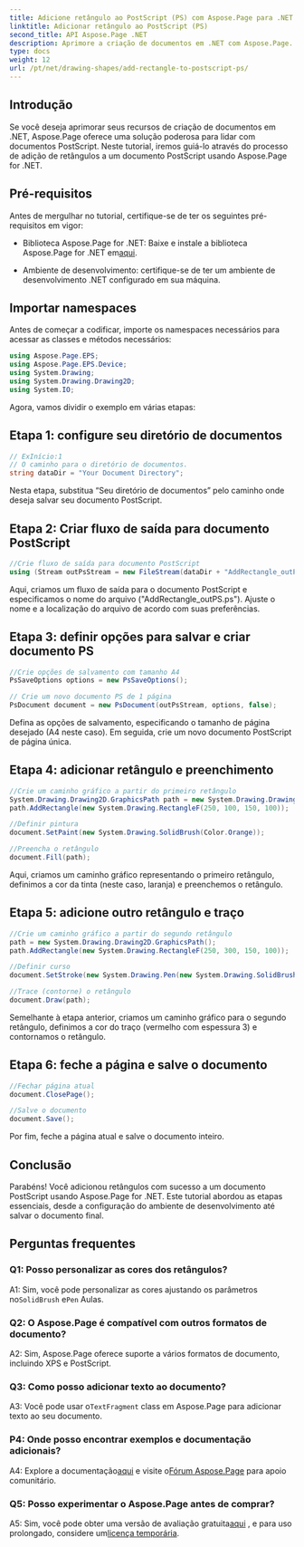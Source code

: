 ```yaml
---
title: Adicione retângulo ao PostScript (PS) com Aspose.Page para .NET
linktitle: Adicionar retângulo ao PostScript (PS)
second_title: API Aspose.Page .NET
description: Aprimore a criação de documentos em .NET com Aspose.Page. Aprenda a adicionar retângulos a arquivos PostScript (PS) passo a passo.
type: docs
weight: 12
url: /pt/net/drawing-shapes/add-rectangle-to-postscript-ps/
---
```

## Introdução

Se você deseja aprimorar seus recursos de criação de documentos em .NET, Aspose.Page oferece uma solução poderosa para lidar com documentos PostScript. Neste tutorial, iremos guiá-lo através do processo de adição de retângulos a um documento PostScript usando Aspose.Page for .NET.

## Pré-requisitos

Antes de mergulhar no tutorial, certifique-se de ter os seguintes pré-requisitos em vigor:

-  Biblioteca Aspose.Page for .NET: Baixe e instale a biblioteca Aspose.Page for .NET em[aqui](https://releases.aspose.com/page/net/).

- Ambiente de desenvolvimento: certifique-se de ter um ambiente de desenvolvimento .NET configurado em sua máquina.

## Importar namespaces

Antes de começar a codificar, importe os namespaces necessários para acessar as classes e métodos necessários:

```csharp
using Aspose.Page.EPS;
using Aspose.Page.EPS.Device;
using System.Drawing;
using System.Drawing.Drawing2D;
using System.IO;
```

Agora, vamos dividir o exemplo em várias etapas:

## Etapa 1: configure seu diretório de documentos

```csharp
// ExInício:1
// O caminho para o diretório de documentos.
string dataDir = "Your Document Directory";
```

Nesta etapa, substitua “Seu diretório de documentos” pelo caminho onde deseja salvar seu documento PostScript.

## Etapa 2: Criar fluxo de saída para documento PostScript

```csharp
//Crie fluxo de saída para documento PostScript
using (Stream outPsStream = new FileStream(dataDir + "AddRectangle_outPS.ps", FileMode.Create))
```

Aqui, criamos um fluxo de saída para o documento PostScript e especificamos o nome do arquivo ("AddRectangle_outPS.ps"). Ajuste o nome e a localização do arquivo de acordo com suas preferências.

## Etapa 3: definir opções para salvar e criar documento PS

```csharp
//Crie opções de salvamento com tamanho A4
PsSaveOptions options = new PsSaveOptions();

// Crie um novo documento PS de 1 página
PsDocument document = new PsDocument(outPsStream, options, false);
```

Defina as opções de salvamento, especificando o tamanho de página desejado (A4 neste caso). Em seguida, crie um novo documento PostScript de página única.

## Etapa 4: adicionar retângulo e preenchimento

```csharp
//Crie um caminho gráfico a partir do primeiro retângulo
System.Drawing.Drawing2D.GraphicsPath path = new System.Drawing.Drawing2D.GraphicsPath();
path.AddRectangle(new System.Drawing.RectangleF(250, 100, 150, 100));

//Definir pintura
document.SetPaint(new System.Drawing.SolidBrush(Color.Orange));

//Preencha o retângulo
document.Fill(path);
```

Aqui, criamos um caminho gráfico representando o primeiro retângulo, definimos a cor da tinta (neste caso, laranja) e preenchemos o retângulo.

## Etapa 5: adicione outro retângulo e traço

```csharp
//Crie um caminho gráfico a partir do segundo retângulo
path = new System.Drawing.Drawing2D.GraphicsPath();
path.AddRectangle(new System.Drawing.RectangleF(250, 300, 150, 100));

//Definir curso
document.SetStroke(new System.Drawing.Pen(new System.Drawing.SolidBrush(Color.Red), 3));

//Trace (contorne) o retângulo
document.Draw(path);
```

Semelhante à etapa anterior, criamos um caminho gráfico para o segundo retângulo, definimos a cor do traço (vermelho com espessura 3) e contornamos o retângulo.

## Etapa 6: feche a página e salve o documento

```csharp
//Fechar página atual
document.ClosePage();

//Salve o documento
document.Save();
```

Por fim, feche a página atual e salve o documento inteiro.

## Conclusão

Parabéns! Você adicionou retângulos com sucesso a um documento PostScript usando Aspose.Page for .NET. Este tutorial abordou as etapas essenciais, desde a configuração do ambiente de desenvolvimento até salvar o documento final.

## Perguntas frequentes

### Q1: Posso personalizar as cores dos retângulos?

A1: Sim, você pode personalizar as cores ajustando os parâmetros no`SolidBrush` e`Pen` Aulas.

### Q2: O Aspose.Page é compatível com outros formatos de documento?

A2: Sim, Aspose.Page oferece suporte a vários formatos de documento, incluindo XPS e PostScript.

### Q3: Como posso adicionar texto ao documento?

 A3: Você pode usar o`TextFragment` class em Aspose.Page para adicionar texto ao seu documento.

### P4: Onde posso encontrar exemplos e documentação adicionais?

 A4: Explore a documentação[aqui](https://reference.aspose.com/page/net/) e visite o[Fórum Aspose.Page](https://forum.aspose.com/c/page/39) para apoio comunitário.

### Q5: Posso experimentar o Aspose.Page antes de comprar?

 A5: Sim, você pode obter uma versão de avaliação gratuita[aqui](https://releases.aspose.com/) , e para uso prolongado, considere um[licença temporária](https://purchase.aspose.com/temporary-license/).
